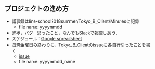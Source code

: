 ## プロジェクトの進め方
+ 議事録はline-school2018summer/Tokyo_B_Client/Minutesに記録
  + file name: yyyymmdd
+ 進捗，バグ，思ったこと，なんでもSlackで報告しあう．
+ スケジュール：[Google spreadsheet](https://docs.google.com/spreadsheets/d/1ArUzXXyipl8atcFYRJ_uwFQcKMf-7VYzmrO3rJgKhJI/edit#gid=872762068)
+ 毎週金曜日の終わりに，Tokyo_B_Clientのissueに各自行なったことを書く． 
  + [issue](https://github.com/line-school2018summer/Tokyo_B_Client/issues)
  + file name: yyyymmdd_name

